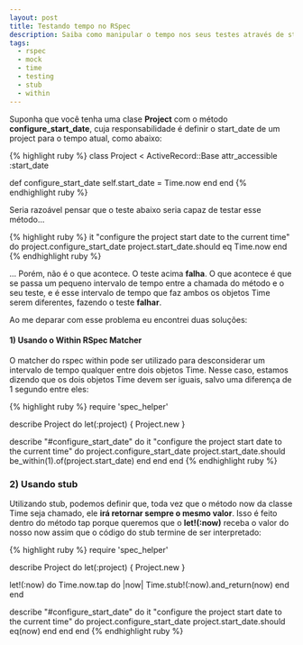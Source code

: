 ```yaml
---
layout: post
title: Testando tempo no RSpec
description: Saiba como manipular o tempo nos seus testes através de stubs e matchers do RSpec
tags:
  - rspec
  - mock
  - time
  - testing
  - stub
  - within
---
```


Suponha que você tenha uma clase **Project** com o método **configure_start_date**, cuja responsabilidade é definir o start_date de um project para o tempo atual, como abaixo:

{% highlight ruby %}
class Project < ActiveRecord::Base
  attr_accessible :start_date

  def configure_start_date
    self.start_date = Time.now
  end
end
{% endhighlight ruby %}

Seria razoável pensar que o teste abaixo seria capaz de testar esse método...

{% highlight ruby %}
  it "configure the project start date to the current time" do
    project.configure_start_date
    project.start_date.should eq Time.now
  end
{% endhighlight ruby %}

... Porém, não é o que acontece. O teste acima **falha**. O que acontece é que se passa um pequeno intervalo de tempo entre a chamada do método e o seu teste, e é esse intervalo de tempo que faz ambos os objetos Time serem diferentes, fazendo o teste **falhar**.


Ao me deparar com esse problema eu encontrei duas soluções:

#### 1) Usando o Within RSpec Matcher ##

O matcher do rspec within pode ser utilizado para desconsiderar um intervalo de tempo qualquer entre dois objetos Time. Nesse caso, estamos dizendo que os dois objetos Time devem ser iguais, salvo uma diferença de 1 segundo entre eles:

{% highlight ruby %}
require 'spec_helper'

describe Project do
  let(:project) { Project.new }

  describe "#configure_start_date" do
    it "configure the project start date to the current time" do
      project.configure_start_date
      project.start_date.should be_within(1).of(project.start_date)
    end
  end
end
{% endhighlight ruby %}

### 2) Usando stub

Utilizando stub, podemos definir que, toda vez que o método now da classe Time seja chamado, ele **irá retornar sempre o mesmo valor**. Isso é feito dentro do método tap porque queremos que o **let!(:now)** receba o valor do nosso now assim que o código do stub termine de ser interpretado:

{% highlight ruby %}
require 'spec_helper'

describe Project do
  let(:project) { Project.new }

  let!(:now) do
    Time.now.tap do |now|
      Time.stub!(:now).and_return(now)
    end
  end

  describe "#configure_start_date" do
    it "configure the project start date to the current time" do
      project.configure_start_date
      project.start_date.should eq(now)
    end
  end
end
{% endhighlight ruby %}
